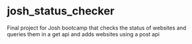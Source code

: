 # josh_status_checker
Final project for Josh bootcamp that checks the status of websites and queries them in a get api and adds websites using a post api
